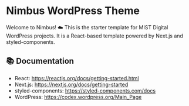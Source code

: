 # Nimbus WordPress Theme

Welcome to Nimbus! ☁️ This is the starter template for MIST Digital WordPress projects. It is a React-based template powered by Next.js and styled-components.

## 📚 Documentation

- React: https://reactjs.org/docs/getting-started.html
- Next.js: https://nextjs.org/docs/getting-started
- styled-components: https://styled-components.com/docs
- WordPress: https://codex.wordpress.org/Main_Page
